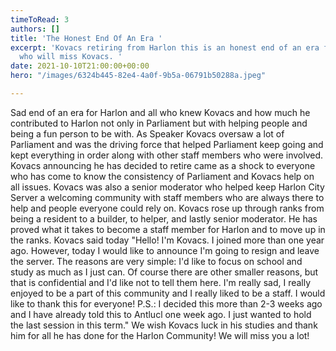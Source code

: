 ```yaml
---
timeToRead: 3
authors: []
title: 'The Honest End Of An Era '
excerpt: 'Kovacs retiring from Harlon this is an honest end of an era for all Harlonians
  who will miss Kovacs. '
date: 2021-10-10T21:00:00+00:00
hero: "/images/6324b445-82e4-4a0f-9b5a-06791b50288a.jpeg"

---
```

Sad end of an era for Harlon and all who knew Kovacs and how much he contributed to Harlon not only in Parliament but with helping people and being a fun person to be with. As Speaker Kovacs oversaw a lot of Parliament and was the driving force that helped Parliament keep going and kept everything in order along with other staff members who were involved. Kovacs announcing he has decided to retire came as a shock to everyone who has come to know the consistency of Parliament and Kovacs help on all issues. Kovacs was also a senior moderator who helped keep Harlon City Server a welcoming community with staff members who are always there to help and people everyone could rely on. Kovacs rose up through ranks from being a resident to a builder, to helper, and lastly senior moderator. He has proved what it takes to become a staff member for Harlon and to move up in the ranks. Kovacs said today "Hello! I'm Kovacs. I joined more than one year ago. However, today I would like to announce I'm going to resign and leave the server. The reasons are very simple: I'd like to focus on school and study as much as I just can. Of course there are other smaller reasons, but that is confidential and I'd like not to tell them here. I'm really sad, I really enjoyed to be a part of this community and I really liked to be a staff. I would like to thank this for everyone! P.S.: I decided this more than 2-3 weeks ago and I have already told this to Antlucl one week ago. I just wanted to hold the last session in this term." We wish Kovacs luck in his studies and thank him for all he has done for the Harlon Community! We will miss you a lot! 